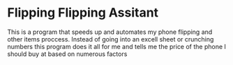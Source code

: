 # Flipping Flipping Assitant
This is a program that speeds up and automates my phone flipping and other items proccess. Instead of going into an excell sheet or crunching numbers this program does it all for me and tells me the price of the phone I should buy at based on numerous factors